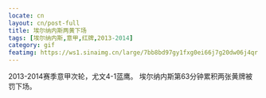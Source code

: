 ```yaml
---
locate: cn
layout: cn/post-full
title: 埃尔纳内斯两黄下场
tags: [埃尔纳内斯,意甲,红牌,2013-2014]
category: gif
featimg: https://ws1.sinaimg.cn/large/7bb8bd97gy1fxg0ei66j7g20dw06j4qr.gif
---
```


2013-2014赛季意甲次轮，尤文4-1蓝鹰。
埃尔纳内斯第63分钟累积两张黄牌被罚下场。